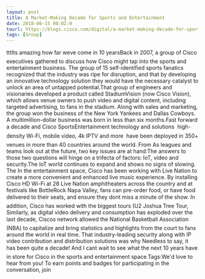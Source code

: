 ```yaml
---
layout: post
title: A Market-Making Decade for Sports and Entertainment
date: 2018-06-15 00:02:0
tourl: https://blogs.cisco.com/digital/a-market-making-decade-for-sports-and-entertainment
tags: [Group]
---
```

tttIts amazing how far weve come in 10 yearsBack in 2007, a group of Cisco executives gathered to discuss how Cisco might tap into the sports and entertainment business. The group of 15 self-identified sports fanatics recognized that the industry was ripe for disruption, and that by developing an innovative technology solution they would have the necessary catalyst to unlock an area of untapped potential.That group of engineers and visionaries developed a product called StadiumVision (now Cisco Vision), which allows venue owners to push video and digital content, including targeted advertising, to fans in the stadium. Along with sales and marketing, the group won the business of the New York Yankees and Dallas Cowboys. A multimillion-dollar business was born in less than six months.Fast forward a decade and Cisco SportsEntertainment technology and solutions  high-density Wi-Fi, mobile video, 4k IPTV and more  have been deployed in 350+ venues in more than 40 countries around the world. From As leagues and teams look out at the future, two key issues are at hand:The answers to those two questions will hinge on a trifecta of factors: IoT, video and security.The IoT world continues to expand and shows no signs of slowing. The In the entertainment space, Cisco has been working with Live Nation to create a more convenient and enhanced live music experience. By installing Cisco HD Wi-Fi at 28 Live Nation amphitheaters across the country and at festivals like BottleRock Napa Valley, fans can pre-order food, or have food delivered to their seats, and ensure they dont miss a minute of the show. In addition, Cisco has worked with the biggest tours (U2 Joshua Tree Tour, Similarly, as digital video delivery and consumption has exploded over the last decade, Ciscos network allowed the National Basketball Association (NBA) to capitalize and bring statistics and highlights from the court to fans around the world in real time. That industry-leading security along with IP video contribution and distribution solutions was why Needless to say, it has been quite a decade! And I cant wait to see what the next 10 years have in store for Cisco in the sports and entertainment space.Tags:We'd love to hear from you! To earn points and badges for participating in the conversation, join 